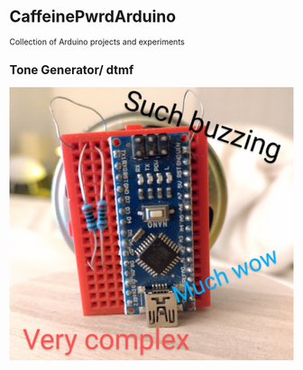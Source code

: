 # CaffeinePwrdArduino
Collection of Arduino projects and experiments

## Tone Generator/ dtmf
![Nano with pins 8 & 9 tied to speaker via two resistors](tone_generator/tone_generator_1024.jpg?raw=true "Tone generator project")
